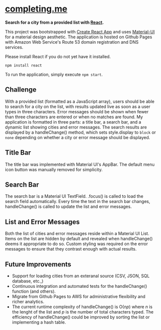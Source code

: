 # [completing.me](http://completing.me)

**Search for a city from a provided list with [React](https://facebook.github.io/react/).**

This project was bootstrapped with [Create React
App](https://github.com/facebookincubator/create-react-app) and uses
[Material-UI](https://material-ui.com) for a material design aesthetic. The application is hosted on
Github Pages with Amazon Web Service's Route 53 domain registration and DNS services.

Please install React if you do not yet have it installed.

`npm install react`

To run the application, simply execute `npm start`.

## Challenge

With a provided list (formatted as a JavaScript array), users should be able to search for a city on
the list, with results updated live as soon as a user types in three characters. Error messages should
be shown when fewer than three characters are entered or when no matches are found. My application is
formatted in three parts: a title bar, a search bar, and a dynamic list showing cities and error
messages. The search results are displayed by a handleChange() method, which sets style.display to
`block` or `none` depending on whether a city or error message should be displayed.

## Title Bar

The title bar was implemented with Material UI's AppBar. The default menu icon button was manually removed for simplicity.

## Search Bar

The search bar is a Material UI TextField. .focus() is called to load the search field automatically. Every time the text in the search bar changes, handleChange() is called to update the list and error messages.

## List and Error Messages

Both the list of cities and error messages reside within a Material UI List. Items on the list are hidden by default and revealed when handleChange() deems it appropriate to do so. Custom styling was required on the error messages to ensure that they contrast enough with actual results.

## Future Improvements

* Support for loading cities from an exteranal source (CSV, JSON, SQL database, etc.,)
* Continuous integration and automated tests for the handleChange() function (and others).
* Migrate from Github Pages to AWS for administrative flexibility and richer analytics.
* The current runtime complexity of handleChange() is O(*np*) where *n* is the lenght of the list and *p* is the number of total characters typed. The efficiency of handleChange() could be improved by sorting the list or implementing a hash table.
